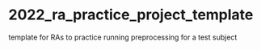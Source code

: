 # 2022_ra_practice_project_template
template for RAs to practice running preprocessing for a test subject 
